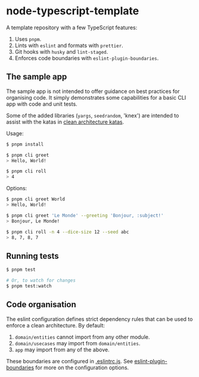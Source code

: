 # node-typescript-template

A template repository with a few TypeScript features:

1. Uses `pnpm`.
2. Lints with `eslint` and formats with `prettier`.
3. Git hooks with `husky` and `lint-staged`.
4. Enforces code boundaries with `eslint-plugin-boundaries`.

## The sample app

The sample app is not intended to offer guidance on best practices for organising code. It simply demonstrates some capabilities for a basic CLI app with code and unit tests.

Some of the added libraries (`yargs`, `seedrandom`, 'knex') are intended to assist with the katas in [clean architecture katas](https://github.com/jbrunton/clean-arch-katas).

Usage:

```bash
$ pnpm install

$ pnpm cli greet
> Hello, World!

$ pnpm cli roll
> 4
```

Options:

```bash
$ pnpm cli greet World
> Hello, World!

$ pnpm cli greet 'Le Monde' --greeting 'Bonjour, :subject!'
> Bonjour, Le Monde!

$ pnpm cli roll -n 4 --dice-size 12 --seed abc
> 8, 7, 8, 7
```

## Running tests

```bash
$ pnpm test

# Or, to watch for changes
$ pnpm test:watch
```

## Code organisation

The eslint configuration defines strict dependency rules that can be used to enforce a clean architecture. By default:

1. `domain/entities` cannot import from any other module.
2. `domain/usecases` may import from `domain/entities`.
3. `app` may import from any of the above.

These boundaries are configured in [.eslintrc.js](https://github.com/jbrunton/node-typescript-template/blob/main/.eslintrc.js). See [eslint-plugin-boundaries](https://github.com/javierbrea/eslint-plugin-boundaries) for more on the configuration options.

